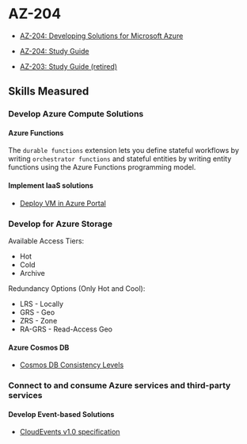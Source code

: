 # AZ-204
- [AZ-204: Developing Solutions for Microsoft Azure](https://learn.microsoft.com/en-us/certifications/exams/az-204)
- [AZ-204: Study Guide](https://query.prod.cms.rt.microsoft.com/cms/api/am/binary/RE4oZ7B)

- [AZ-203: Study Guide (retired)](https://query.prod.cms.rt.microsoft.com/cms/api/am/binary/RE3VEHC)

## Skills Measured

### Develop Azure Compute Solutions

#### Azure Functions

The ``durable functions`` extension lets you define stateful workflows by writing ``orchestrator functions`` and stateful entities by writing entity functions using the Azure Functions programming model.

#### Implement IaaS solutions
- [Deploy VM in Azure Portal](https://learn.microsoft.com/en-us/azure/virtual-machines/windows/quick-create-portal)

### Develop for Azure Storage

Available Access Tiers:
- Hot
- Cold
- Archive

Redundancy Options (Only Hot and Cool):
- LRS - Locally
- GRS - Geo
- ZRS - Zone
- RA-GRS - Read-Access Geo

#### Azure Cosmos DB
- [Cosmos DB Consistency Levels](https://learn.microsoft.com/en-us/azure/cosmos-db/consistency-levels)

### Connect to and consume Azure services and third-party services

#### Develop Event-based Solutions
- [CloudEvents v1.0 specification](https://github.com/cloudevents/spec/blob/v1.0/spec.md#required-attributes)